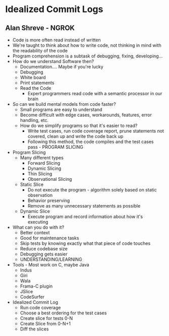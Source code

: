 # Idealized Commit Logs
## Alan Shreve - NGROK
- Code is more often read instead of written
- We're taught to think about how to write code, not thinking in mind with the readability of the code
- Program comprehension is a subtask of debugging, fixing, developing...
- How do we understand Software then?
    - Documentation.... Maybe if you're lucky
    - Debugging
    - White board
    - Print statements
    - Read the Code
        - Expert programmers read code with a semantic processor in our brain
- So can we build mental models from code faster?
    - Small programs are easy to understand
    - Become difficult with edge cases, workarounds, features, error handling, etc.
    - How do we simplify programs so that it's easier to read?
        - Write test cases, run code coverage report, prune statements not covered, clean up and write the code back up
        - Following this method, the code compiles and the test cases pass - PROGRAM SLICING
- Program Slicing
    - Many different types
        - Forward Slicing
        - Dynamic Slicing
        - Thin Slicing
        - Observational Slicing
    - Static Slice
        - Do not execute the program - algorithm solely based on static observation
        - Behavior preserving
        - Remove as many unnecessary statements as possible
    - Dynamic Slice
        - Execute program and record information about how it's executing
- What can you do with it?
    - Better context
    - Good for maintenance tasks
    - Skip tests by knowing exactly what that piece of code touches
    - Reduce codebase size
    - Debugging gets easier
    - UNDERSTANDING/LEARNING
- Tools - Most work on C, maybe Java
    - Indus
    - Giri
    - Wala
    - Frama-C plugin
    - JSlice
    - CodeSurfer
- Idealized Commit Log
    - Run code coverage
    - Choose a best ordering for the test cases
    - Create slice for tests 0-N
    - Create Slice from 0-N+1
    - Diff the slices
